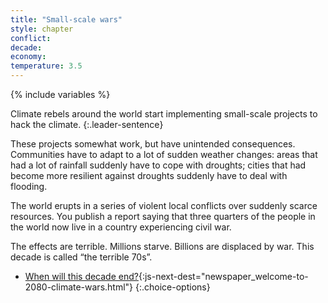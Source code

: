 ```yaml
---
title: "Small-scale wars"
style: chapter
conflict: 
decade: 
economy: 
temperature: 3.5
---
```


{% include variables %}


Climate rebels around the world start implementing small-scale projects to hack the climate. 
{:.leader-sentence}

These projects somewhat work, but have unintended consequences. Communities have to adapt to a lot of sudden weather changes: areas that had a lot of rainfall suddenly have to cope with droughts; cities that had become more resilient against droughts suddenly have to deal with flooding.

The world erupts in a series of violent local conflicts over suddenly scarce resources. You publish a report saying that three quarters of the people in the world now live in a country experiencing civil war.

The effects are terrible. Millions starve. Billions are displaced by war. This decade is called “the terrible 70s”.

- [When will this decade end?](part-page_2080.html){:js-next-dest="newspaper_welcome-to-2080-climate-wars.html"}
{:.choice-options}
